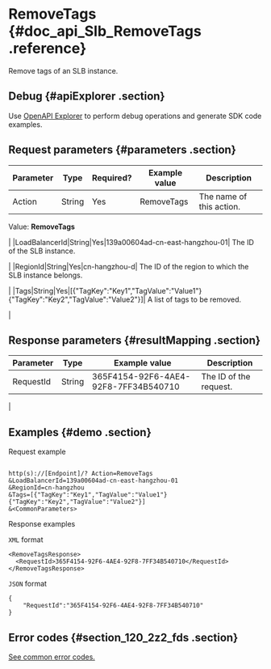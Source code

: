 # RemoveTags {#doc_api_Slb_RemoveTags .reference}

Remove tags of an SLB instance.

## Debug {#apiExplorer .section}

Use [OpenAPI Explorer](https://api.aliyun.com/#product=Slb&api=RemoveTags) to perform debug operations and generate SDK code examples.

## Request parameters {#parameters .section}

|Parameter|Type|Required?|Example value|Description|
|---------|----|---------|-------------|-----------|
|Action|String|Yes|RemoveTags| The name of this action.

 Value: **RemoveTags**

 |
|LoadBalancerId|String|Yes|139a00604ad-cn-east-hangzhou-01| The ID of the SLB instance.

 |
|RegionId|String|Yes|cn-hangzhou-d| The ID of the region to which the SLB instance belongs.

 |
|Tags|String|Yes|\[\{"TagKey":"Key1","TagValue":"Value1"\}\{"TagKey":"Key2","TagValue":"Value2"\}\]| A list of tags to be removed.

 |

## Response parameters {#resultMapping .section}

|Parameter|Type|Example value|Description|
|---------|----|-------------|-----------|
|RequestId|String|365F4154-92F6-4AE4-92F8-7FF34B540710| The ID of the request.

 |

## Examples {#demo .section}

Request example

``` {#request_demo}

http(s)://[Endpoint]/? Action=RemoveTags
&LoadBalancerId=139a00604ad-cn-east-hangzhou-01
&RegionId=cn-hangzhou
&Tags=[{"TagKey":"Key1","TagValue":"Value1"}{"TagKey":"Key2","TagValue":"Value2"}]
&<CommonParameters>

```

Response examples

`XML` format

``` {#xml_return_success_demo}
<RemoveTagsResponse>
  <RequestId>365F4154-92F6-4AE4-92F8-7FF34B540710</RequestId>
</RemoveTagsResponse>

```

`JSON` format

``` {#json_return_success_demo}
{
	"RequestId":"365F4154-92F6-4AE4-92F8-7FF34B540710"
}
```

## Error codes {#section_120_2z2_fds .section}

[See common error codes.](https://error-center.alibabacloud.com/status/product/Slb)

